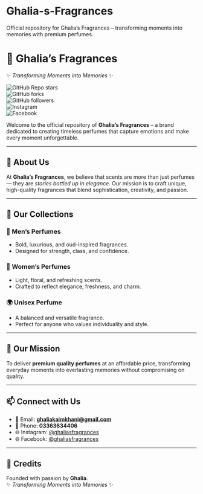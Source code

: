 # Ghalia-s-Fragrances
Official repository for Ghalia’s Fragrances – transforming moments into memories with premium perfumes.
# 🌸 Ghalia’s Fragrances  
✨ *Transforming Moments into Memories* ✨  

![GitHub Repo stars](https://img.shields.io/github/stars/Ghaliakk/Ghalia-s-Fragrances?style=social)  
![GitHub forks](https://img.shields.io/github/forks/Ghaliakk/Ghalia-s-Fragrances?style=social)  
![GitHub followers](https://img.shields.io/github/followers/Ghaliakk?style=social)  
![Instagram](https://img.shields.io/badge/Instagram-@ghaliasfragrances-pink?logo=instagram&logoColor=white)  
![Facebook](https://img.shields.io/badge/Facebook-@ghaliasfragrances-blue?logo=facebook&logoColor=white)  

Welcome to the official repository of **Ghalia’s Fragrances** – a brand dedicated to creating timeless perfumes that capture emotions and make every moment unforgettable.  

---

## 🌟 About Us  
At **Ghalia’s Fragrances**, we believe that scents are more than just perfumes — they are *stories bottled up in elegance*. Our mission is to craft unique, high-quality fragrances that blend sophistication, creativity, and passion.  

---

## 💎 Our Collections  

### 👑 Men’s Perfumes  
- Bold, luxurious, and oud-inspired fragrances.  
- Designed for strength, class, and confidence.  

### 🌸 Women’s Perfumes  
- Light, floral, and refreshing scents.  
- Crafted to reflect elegance, freshness, and charm.  

### 🌍 Unisex Perfume  
- A balanced and versatile fragrance.  
- Perfect for anyone who values individuality and style.  

---

## 🎯 Our Mission  
To deliver **premium quality perfumes** at an affordable price, transforming everyday moments into everlasting memories without compromising on quality.  

---

## 📫 Connect with Us  
- 📧 Email: **ghaliakaimkhani@gmail.com**  
- 📱 Phone: **03363634406**  
- 🌐 Instagram: [@ghaliasfragrances](https://instagram.com/ghaliasfragrances)  
- 🌐 Facebook: [@ghaliasfragrances](https://facebook.com/ghaliasfragrances)  

---

## 💖 Credits  
Founded with passion by **Ghalia**.  
✨ *Transforming Moments into Memories* ✨  



